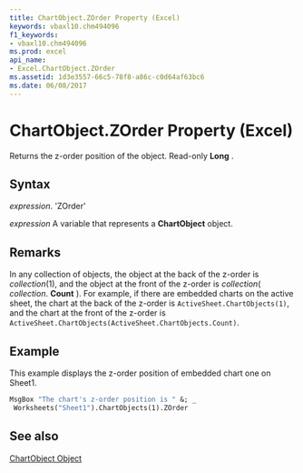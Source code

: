 ```yaml
---
title: ChartObject.ZOrder Property (Excel)
keywords: vbaxl10.chm494096
f1_keywords:
- vbaxl10.chm494096
ms.prod: excel
api_name:
- Excel.ChartObject.ZOrder
ms.assetid: 1d3e3557-66c5-78f8-a86c-c0d64af63bc6
ms.date: 06/08/2017
---
```



# ChartObject.ZOrder Property (Excel)

Returns the z-order position of the object. Read-only  **Long** .


## Syntax

 _expression_. 'ZOrder'

 _expression_ A variable that represents a **ChartObject** object.


## Remarks

In any collection of objects, the object at the back of the z-order is  _collection_(1), and the object at the front of the z-order is  _collection_( _collection_. **Count** ). For example, if there are embedded charts on the active sheet, the chart at the back of the z-order is `ActiveSheet.ChartObjects(1)`, and the chart at the front of the z-order is  `ActiveSheet.ChartObjects(ActiveSheet.ChartObjects.Count)`.


## Example

This example displays the z-order position of embedded chart one on Sheet1.


```vb
MsgBox "The chart's z-order position is " &; _ 
 Worksheets("Sheet1").ChartObjects(1).ZOrder
```


## See also


[ChartObject Object](Excel.ChartObject.md)

